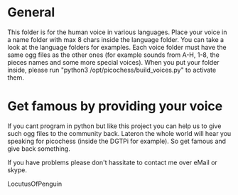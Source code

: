 General
=======
This folder is for the human voice in various languages. Place your voice in a name folder with max 8 chars inside the language folder.
You can take a look at the language folders for examples. Each voice folder must have the same ogg files as the other ones
(for example sounds from A-H, 1-8, the pieces names and some more special voices).
When you put your folder inside, please run "python3 /opt/picochess/build_voices.py" to activate them.


Get famous by providing your voice
===================================
If you cant program in python but like this project you can help us to give such ogg files to the community back.
Lateron the whole world will hear you speaking for picochess (inside the DGTPi for example). So get famous and give back something.


If you have problems please don't hassitate to contact me over eMail or skype.

LocutusOfPenguin
